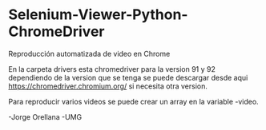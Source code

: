 # Selenium-Viewer-Python-ChromeDriver
Reproducción automatizada de video en Chrome

En la carpeta drivers esta chromedriver para la version 91 y 92 dependiendo de la version que se tenga se puede descargar desde aqui
https://chromedriver.chromium.org/ si necesita otra version.

Para reproducir varios videos se puede crear un array en la variable -video.



-Jorge Orellana
-UMG
